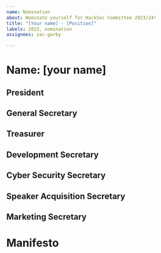 ```yaml
---
name: Nomination
about: Nominate yourself for HackSoc Committee 2023/24!
title: "[Your name] - [Position]"
labels: 2023, nomination
assignees: zac-garby

---
```


<!-- 1. Fill in your name below -->
# Name: [your name]

<!-- 2. Delete all lines below except for the position you are running for -->
## President
## General Secretary
## Treasurer
## Development Secretary
## Cyber Security Secretary
## Speaker Acquisition Secretary
## Marketing Secretary

# Manifesto

<!-- 3. What do you want to do in this position? Why do you think you're suitable? Do you have any particular things you would like to change within HackSoc? -->

